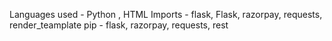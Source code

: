 Languages used - Python , HTML
Imports - flask, Flask, razorpay, requests, render_teamplate
pip - flask, razorpay, requests, rest
